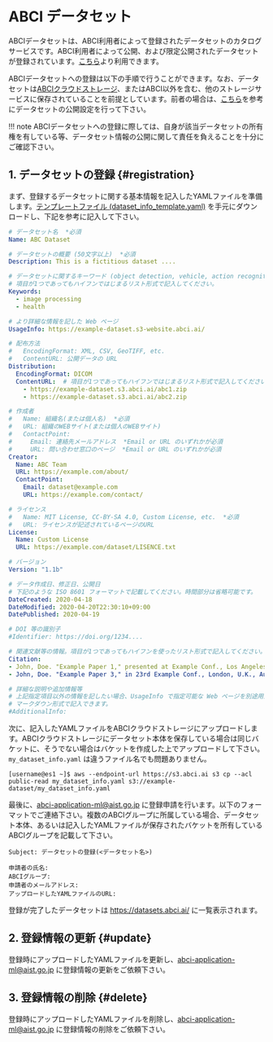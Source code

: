 
# ABCI データセット

ABCIデータセットは、ABCI利用者によって登録されたデータセットのカタログサービスです。ABCI利用者によって公開、および限定公開されたデータセットが登録されています。[こちら](https://datasets.abci.ai)より利用できます。

ABCIデータセットへの登録は以下の手順で行うことができます。なお、データセットは[ABCIクラウドストレージ](abci-cloudstorage.md)、またはABCI以外を含む、他のストレージサービスに保存されていることを前提としています。前者の場合は、[こちら](abci-cloudstorage/publishing-datasets.md)を参考にデータセットの公開設定を行って下さい。

!!! note
ABCIデータセットへの登録に際しては、自身が該当データセットの所有権を有している等、データセット情報の公開に関して責任を負えることを十分にご確認下さい。


## 1. データセットの登録 {#registration}

まず、登録するデータセットに関する基本情報を記入したYAMLファイルを準備します。[テンプレートファイル (dataset_info_template.yaml)](https://datasets.abci.ai/dataset_info_template.yaml) を手元にダウンロードし、下記を参考に記入して下さい。

<!--UsageInfo には、後述の index.html または別途用意するページの URL を記入します。UsageInfo には、データファイルまたはデータファイルのリストが記載されているページの URL を記入します。-->

```yaml
# データセット名  *必須
Name: ABC Dataset

# データセットの概要 (50文字以上)  *必須
Description: This is a fictitious dataset ....

# データセットに関するキーワード (object detection, vehicle, action recognition, earth observation, etc.)  *必須
# 項目が1つであってもハイフンではじまるリスト形式で記入してください。
Keywords:
  - image processing
  - health

# より詳細な情報を記した Web ページ
UsageInfo: https://example-dataset.s3-website.abci.ai/

# 配布方法
#   EncodingFormat: XML, CSV, GeoTIFF, etc.
#   ContentURL: 公開データの URL
Distribution:
  EncodingFormat: DICOM
  ContentURL:  # 項目が1つであってもハイフンではじまるリスト形式で記入してください。
    - https://example-dataset.s3.abci.ai/abc1.zip
    - https://example-dataset.s3.abci.ai/abc2.zip

# 作成者
#   Name: 組織名(または個人名)  *必須
#   URL: 組織のWEBサイト(または個人のWEBサイト)
#   ContactPoint:
#     Email: 連絡先メールアドレス  *Email or URL のいずれかが必須
#     URL: 問い合わせ窓口のページ  *Email or URL のいずれかが必須
Creator:
  Name: ABC Team
  URL: https://example.com/about/
  ContactPoint:
    Email: dataset@example.com
    URL: https://example.com/contact/

# ライセンス
#   Name: MIT License, CC-BY-SA 4.0, Custom License, etc.  *必須
#   URL: ライセンスが記述されているページのURL
License:
  Name: Custom License
  URL: https://example.com/dataset/LISENCE.txt

# バージョン
Version: "1.1b"

# データ作成日、修正日、公開日
# 下記のような ISO 8601 フォーマットで記載してください。時間部分は省略可能です。
DateCreated: 2020-04-18
DateModified: 2020-04-20T22:30:10+09:00
DatePublished: 2020-04-19

# DOI 等の識別子
#Identifier: https://doi.org/1234....

# 関連文献等の情報。項目が1つであってもハイフンを使ったリスト形式で記入してください。
Citation: 
- John, Doe. "Example Paper 1," presented at Example Conf., Los Angeles, CA, USA, Oct. 8-10, 2020.
- John, Doe. "Example Paper 3," in 23rd Example Conf., London, U.K., Aug. 2015. [Online]. Available: https://example.com/papers/23-5.pdf

# 詳細な説明や追加情報等
# 上記指定項目以外の情報を記したい場合、UsageInfo で指定可能な Web ページを別途用意しない場合に、本項目に追加情報や詳細説明を自由に記述できます。
# マークダウン形式で記入できます。
#AdditionalInfo:
```

次に、記入したYAMLファイルをABCIクラウドストレージにアップロードします。ABCIクラウドストレージにデータセット本体を保存している場合は同じバケットに、そうでない場合はバケットを作成した上でアップロードして下さい。 `my_dataset_info.yaml` は違うファイル名でも問題ありません。

```
[username@es1 ~]$ aws --endpoint-url https://s3.abci.ai s3 cp --acl public-read my_dataset_info.yaml s3://example-dataset/my_dataset_info.yaml
```


最後に、<abci-application-ml@aist.go.jp> に登録申請を行います。以下のフォーマットでご連絡下さい。複数のABCIグループに所属している場合、データセット本体、あるいは記入したYAMLファイルが保存されたバケットを所有しているABCIグループを記載して下さい。

```text
Subject: データセットの登録(<データセット名>)

申請者の氏名: 
ABCIグループ: 
申請者のメールアドレス: 
アップロードしたYAMLファイルのURL: 
```

登録が完了したデータセットは <https://datasets.abci.ai/> に一覧表示されます。


## 2. 登録情報の更新 {#update}

登録時にアップロードしたYAMLファイルを更新し、<abci-application-ml@aist.go.jp>  に登録情報の更新をご依頼下さい。


## 3. 登録情報の削除 {#delete}

登録時にアップロードしたYAMLファイルを削除し、<abci-application-ml@aist.go.jp>  に登録情報の削除をご依頼下さい。

